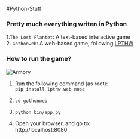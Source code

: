 #Python-Stuff


### Pretty much everything writen in Python

1.`The Lost Plantet`: A text-based interactive game  
2. `Gothonweb`: A web-based game, following [LPTHW](http://learnpythonthehardway.org/)

### How to run the game? ###
![Armory](https://raw.github.com/Razique/Python-Stuff/master/gothonweb/static/armory.jpg)  

1. Run the following command (as root):  
`pip install lpthw.web nose`

2. `cd gothonweb`  
3. `python bin/app.py`  
4. Open your browser, and go to:  
http://localhost:8080

